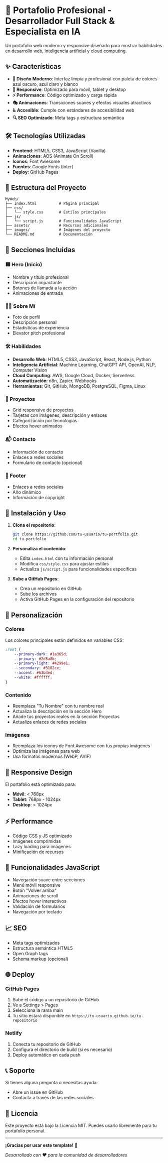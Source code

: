 # 🚀 Portafolio Profesional - Desarrollador Full Stack & Especialista en IA

Un portafolio web moderno y responsive diseñado para mostrar habilidades en desarrollo web, inteligencia artificial y cloud computing.

## ✨ Características

- **🎨 Diseño Moderno**: Interfaz limpia y profesional con paleta de colores azul oscuro, azul claro y blanco
- **📱 Responsive**: Optimizado para móvil, tablet y desktop
- **⚡ Performance**: Código optimizado y carga rápida
- **🎭 Animaciones**: Transiciones suaves y efectos visuales atractivos
- **♿ Accesible**: Cumple con estándares de accesibilidad web
- **🔍 SEO Optimizado**: Meta tags y estructura semántica

## 🛠️ Tecnologías Utilizadas

- **Frontend**: HTML5, CSS3, JavaScript (Vanilla)
- **Animaciones**: AOS (Animate On Scroll)
- **Iconos**: Font Awesome
- **Fuentes**: Google Fonts (Inter)
- **Deploy**: GitHub Pages

## 📁 Estructura del Proyecto

```
MyWeb/
├── index.html          # Página principal
├── css/
│   └── style.css       # Estilos principales
├── js/
│   └── script.js       # Funcionalidades JavaScript
├── assets/             # Recursos adicionales
├── images/             # Imágenes del proyecto
└── README.md           # Documentación
```

## 🎯 Secciones Incluidas

### 🟦 Hero (Inicio)
- Nombre y título profesional
- Descripción impactante
- Botones de llamada a la acción
- Animaciones de entrada

### 👨‍💼 Sobre Mí
- Foto de perfil
- Descripción personal
- Estadísticas de experiencia
- Elevator pitch profesional

### 🛠️ Habilidades
- **Desarrollo Web**: HTML5, CSS3, JavaScript, React, Node.js, Python
- **Inteligencia Artificial**: Machine Learning, ChatGPT API, OpenAI, NLP, Computer Vision
- **Cloud Computing**: AWS, Google Cloud, Docker, Serverless
- **Automatización**: n8n, Zapier, Webhooks
- **Herramientas**: Git, GitHub, MongoDB, PostgreSQL, Figma, Linux

### 💼 Proyectos
- Grid responsive de proyectos
- Tarjetas con imágenes, descripción y enlaces
- Categorización por tecnologías
- Efectos hover animados

### 📬 Contacto
- Información de contacto
- Enlaces a redes sociales
- Formulario de contacto (opcional)

### 🔗 Footer
- Enlaces a redes sociales
- Año dinámico
- Información de copyright

## 🚀 Instalación y Uso

1. **Clona el repositorio**:
   ```bash
   git clone https://github.com/tu-usuario/tu-portfolio.git
   cd tu-portfolio
   ```

2. **Personaliza el contenido**:
   - Edita `index.html` con tu información personal
   - Modifica `css/style.css` para ajustar estilos
   - Actualiza `js/script.js` para funcionalidades específicas

3. **Sube a GitHub Pages**:
   - Crea un repositorio en GitHub
   - Sube los archivos
   - Activa GitHub Pages en la configuración del repositorio

## 🎨 Personalización

### Colores
Los colores principales están definidos en variables CSS:
```css
:root {
    --primary-dark: #1a365d;
    --primary: #2d5a8b;
    --primary-light: #4299e1;
    --secondary: #3182ce;
    --accent: #63b3ed;
    --white: #ffffff;
}
```

### Contenido
- Reemplaza "Tu Nombre" con tu nombre real
- Actualiza la descripción en la sección Hero
- Añade tus proyectos reales en la sección Proyectos
- Actualiza enlaces de redes sociales

### Imágenes
- Reemplaza los iconos de Font Awesome con tus propias imágenes
- Optimiza las imágenes para web
- Usa formatos modernos (WebP, AVIF)

## 📱 Responsive Design

El portafolio está optimizado para:
- **Móvil**: < 768px
- **Tablet**: 768px - 1024px
- **Desktop**: > 1024px

## ⚡ Performance

- Código CSS y JS optimizado
- Imágenes comprimidas
- Lazy loading para imágenes
- Minificación de recursos

## 🔧 Funcionalidades JavaScript

- Navegación suave entre secciones
- Menú móvil responsive
- Botón "Volver arriba"
- Animaciones de scroll
- Efectos hover interactivos
- Validación de formularios
- Navegación por teclado

## 📈 SEO

- Meta tags optimizados
- Estructura semántica HTML5
- Open Graph tags
- Schema markup (opcional)

## 🌐 Deploy

### GitHub Pages
1. Sube el código a un repositorio de GitHub
2. Ve a Settings > Pages
3. Selecciona la rama main
4. Tu sitio estará disponible en `https://tu-usuario.github.io/tu-repositorio`

### Netlify
1. Conecta tu repositorio de GitHub
2. Configura el directorio de build (si es necesario)
3. Deploy automático en cada push

## 📞 Soporte

Si tienes alguna pregunta o necesitas ayuda:
- Abre un issue en GitHub
- Contacta a través de las redes sociales

## 📄 Licencia

Este proyecto está bajo la Licencia MIT. Puedes usarlo libremente para tu portafolio personal.

---

**¡Gracias por usar este template!** 🎉

*Desarrollado con ❤️ para la comunidad de desarrolladores* 
